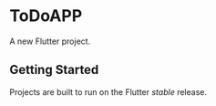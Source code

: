 # ToDoAPP

A new Flutter project.

## Getting Started

Projects are built to run on the Flutter _stable_ release.

